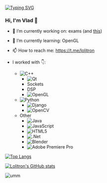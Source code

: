 [![Typing SVG](https://readme-typing-svg.herokuapp.com?font=Fira+Code&size=12&width=435&lines=found+cool+widget;+too+bad+i+can't+compose+a+single+line)](https://git.io/typing-svg)

### Hi, I'm Vlad 👋
<!--
**Lolitron-0/Lolitron-0** is a ✨ _special_ ✨ repository because its `README.md` (this file) appears on your GitHub profile.

Here are some ideas to get you started:
-->

- 🔭 I’m currently working on: 
  exams (and [this](https://github.com/Lolitron-0/Lithe))
- 🌱 I’m currently learning:
OpenGL
- 📫 How to reach me:
https://t.me/lolitron
- I worked with 👇:

  - ![C++](https://img.shields.io/badge/c++-%2300599C.svg?style=for-the-badge&logo=c%2B%2B&logoColor=white)
    * ![Qt](https://img.shields.io/badge/Qt-%23217346.svg?style=for-the-badge&logo=Qt&logoColor=white)
    * Sockets
    * DSP
    * ![OpenGL](https://img.shields.io/badge/OpenGL-%23FFFFFF.svg?style=for-the-badge&logo=opengl)
  - ![Python](https://img.shields.io/badge/python-3670A0?style=for-the-badge&logo=python&logoColor=ffdd54)
    * ![Django](https://img.shields.io/badge/django-%23092E20.svg?style=for-the-badge&logo=django&logoColor=white)
    * ![OpenCV](https://img.shields.io/badge/opencv-%23white.svg?style=for-the-badge&logo=opencv&logoColor=white)
  - Other
    * ![Java](https://img.shields.io/badge/java-%23ED8B00.svg?style=for-the-badge&logo=java&logoColor=white)
    * ![JavaScript](https://img.shields.io/badge/javascript-%23323330.svg?style=for-the-badge&logo=javascript&logoColor=%23F7DF1E)
    * ![HTML5](https://img.shields.io/badge/html5-%23E34F26.svg?style=for-the-badge&logo=html5&logoColor=white)
    * ![.Net](https://img.shields.io/badge/.NET-5C2D91?style=for-the-badge&logo=.net&logoColor=white)
    * ![Blender](https://img.shields.io/badge/blender-%23F5792A.svg?style=for-the-badge&logo=blender&logoColor=white)
    * ![Adobe Premiere Pro](https://img.shields.io/badge/Adobe%20Premiere%20Pro-9999FF.svg?style=for-the-badge&logo=Adobe%20Premiere%20Pro&logoColor=white)
   

[![Top Langs](https://github-readme-stats.vercel.app/api/top-langs/?username=lolitron-0&theme=synthwave)](https://github.com/anuraghazra/github-readme-stats) 

[![Lolitron's GitHub stats](https://github-readme-stats.vercel.app/api?username=lolitron-0&theme=synthwave)](https://github.com/anuraghazra/github-readme-stats)
 
![umm](https://komarev.com/ghpvc/?username=lolitron-0)

